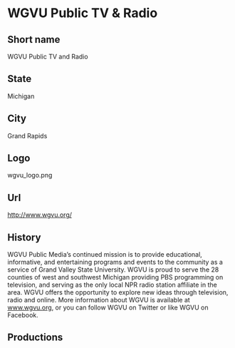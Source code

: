 # WGVU Public TV & Radio

## Short name

WGVU Public TV and Radio

## State

Michigan

## City

Grand Rapids

## Logo

wgvu_logo.png

## Url

http://www.wgvu.org/

## History

WGVU Public Media’s continued mission is to provide educational, informative, and entertaining programs and events to the community as a service of Grand Valley State University. WGVU is proud to serve the 28 counties of west and southwest Michigan providing PBS programming on television, and serving as the only local NPR radio station affiliate in the area. WGVU offers the opportunity to explore new ideas through television, radio and online. More information about WGVU is available at www.wgvu.org, or you can follow WGVU on Twitter or like WGVU on Facebook.

## Productions


